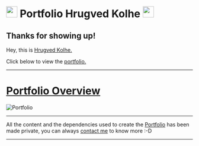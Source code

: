 # <img src="https://media.giphy.com/media/iY8CRBdQXODJSCERIr/giphy.gif" width="30px"> Portfolio Hrugved Kolhe <img src="https://media.giphy.com/media/iY8CRBdQXODJSCERIr/giphy.gif" width="30px">

## Thanks for showing up!

Hey, this is [Hrugved Kolhe.](https://hrugved06.github.io/Portfolio-Hrugved-Kolhe/)

Click below to view the [portfolio.](https://hrugved06.github.io/Portfolio-Hrugved-Kolhe/) </br>

---

# [Portfolio Overview](https://hrugved06.github.io/Portfolio-Hrugved-Kolhe/)
![Portfolio](https://raw.githubusercontent.com/hrugved06/Portfolio-Hrugved-Kolhe/main/holdings/images/projects/website.gif?token=AOJQLX3G4L6V4CATNC5UYXTBJ6NSO)

---

All the content and the dependencies used to create the [Portfolio](https://hrugved06.github.io/Portfolio-Hrugved-Kolhe/) has been made private, you can always [contact me](https://www.linkedin.com/in/hrugved-kolhe-364881193/) to know more :-D

---
